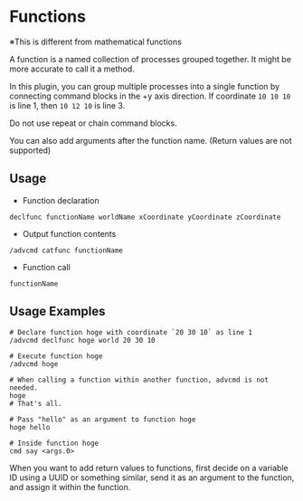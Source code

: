 # Functions
※This is different from mathematical functions

A function is a named collection of processes grouped together. It might be more accurate to call it a method.

In this plugin, you can group multiple processes into a single function by connecting command blocks in the +y axis direction.
If coordinate `10 10 10` is line 1, then `10 12 10` is line 3.

Do not use repeat or chain command blocks.

You can also add arguments after the function name. (Return values are not supported)

## Usage
- Function declaration
```
declfunc functionName worldName xCoordinate yCoordinate zCoordinate
```
- Output function contents
```
/advcmd catfunc functionName
```
- Function call
```
functionName
```

## Usage Examples
```
# Declare function hoge with coordinate `20 30 10` as line 1
/advcmd declfunc hoge world 20 30 10

# Execute function hoge
/advcmd hoge

# When calling a function within another function, advcmd is not needed.
hoge
# That's all.

# Pass "hello" as an argument to function hoge
hoge hello

# Inside function hoge
cmd say <args.0>
```

When you want to add return values to functions, first decide on a variable ID using a UUID or something similar, send it as an argument to the function, and assign it within the function.